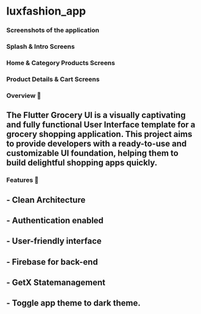 # luxfashion_app 

### Screenshots of the application 


 ### Splash & Intro Screens

### Home & Category Products Screens  

### Product Details & Cart Screens 

### Overview 📙
## The Flutter Grocery UI is a visually captivating and fully functional User Interface template for a grocery shopping application. This project aims to provide developers with a ready-to-use and customizable UI foundation, helping them to build delightful shopping apps quickly.


### Features 🌟
## - Clean Architecture  
## - Authentication enabled
## - User-friendly interface
## - Firebase for back-end
## - GetX Statemanagement
## - Toggle app theme to dark theme.


 
